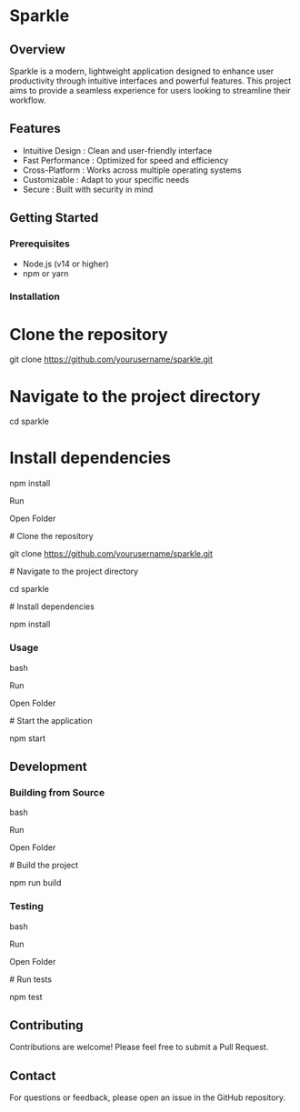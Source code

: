 # Sparkle

## Overview
Sparkle is a modern, lightweight application designed to enhance user productivity through intuitive interfaces and powerful features. This project aims to provide a seamless experience for users looking to streamline their workflow.

## Features
- Intuitive Design : Clean and user-friendly interface
- Fast Performance : Optimized for speed and efficiency
- Cross-Platform : Works across multiple operating systems
- Customizable : Adapt to your specific needs
- Secure : Built with security in mind
## Getting Started
### Prerequisites
- Node.js (v14 or higher)
- npm or yarn
### Installation

# Clone the repository
git clone https://github.com/yourusername/sparkle.git

# Navigate to the project directory
cd sparkle

# Install dependencies
npm install




Run

Open Folder

# Clone the repository

git clone https://github.com/yourusername/sparkle.git

# Navigate to the project directory

cd sparkle

# Install dependencies

npm install

### Usage
bash

Run

Open Folder

# Start the application

npm start

## Development
### Building from Source
bash

Run

Open Folder

# Build the project

npm run build

### Testing
bash

Run

Open Folder

# Run tests

npm test

## Contributing
Contributions are welcome! Please feel free to submit a Pull Request.

## Contact
For questions or feedback, please open an issue in the GitHub repository.
